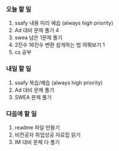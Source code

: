 ### 오늘 할 일
1. ssafy 내용 미리 예습 (always high priority)
2. Ad 대비 문제 풀기 4
3. swea 남은 1문제 풀기
4. 2진수 16진수 변환 쉽게하는 법 여쭤보기 1
5. cs 공부

### 내일 할 일
1. ssafy 복습/예습 (always high priority)
2. Ad 대비 문제 풀기
3. SWEA 문제 풀기

### 다음에 할 일
1. readme 파일 만들기
2. 비전공자 취업성공 자료집 읽기
3. IM 대비 문제 다 풀기